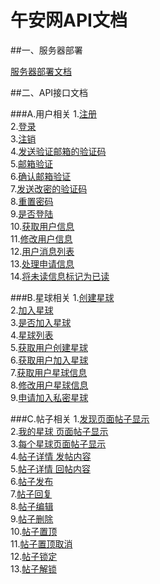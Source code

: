# 午安网API文档

##一、服务器部署

[服务器部署文档](/config/Config.md)

##二、API接口文档

###A.用户相关
1.[注册](/wiki/User.Reg.md)<br>
2.[登录](/wiki/User.Login.md)<br>
3.[注销](/wiki/User.Logout.md)<br>
4.[发送验证邮箱的验证码](/wiki/User.CheckMail.md)<br>
5.[邮箱验证](/wiki/User.MailChecked.md)<br>
6.[确认邮箱验证](/wiki/User.GetMailChecked.md)<br>
7.[发送改密的验证码](/wiki/User.SendMail.md)<br>
8.[重置密码](/wiki/User.RePsw.md)<br>
9.[是否登陆](/wiki/Group.UStatus.md)<br>
10.[获取用户信息](/wiki/User.GetUserInfo.md)<br>
11.[修改用户信息](/wiki/User.AlterUserInfo.md)<br>
12.[用户消息列表](/wiki/User.ShowMessage.md)<br>
13.[处理申请信息](/wiki/User.ProcessApp.md)<br>
14.[将未读信息标记为已读](/wiki/User.AlterRead.md)<br>

###B.星球相关
1.[创建星球](/wiki/Group.Create.md)<br>
2.[加入星球](/wiki/Group.Join.md)<br>
3.[是否加入星球](/wiki/Group.GStatus.md)<br>
4.[星球列表](/wiki/Group.Lists.md)<br>
5.[获取用户创建星球](/wiki/Group.GetCreate.md)<br>
6.[获取用户加入星球](/wiki/Group.GetJoined.md)<br>
7.[获取用户星球信息](/wiki/Group.GetGroupInfo.md)<br>
8.[修改用户星球信息](/wiki/Group.AlterGroupInfo.md)<br>
9.[申请加入私密星球](/wiki/Group.PrivateGroup.md)<br>

###C.帖子相关
1.[发现页面帖子显示](/wiki/Post.GetIndexPost.md)<br>
2.[我的星球 页面帖子显示](/wiki/Post.GetMyGroupPost.md)<br>
3.[每个星球页面帖子显示](/wiki/Post.GetGroupPost.md)<br>
4.[帖子详情 发帖内容](/wiki/Post.GetPostBase.md)<br>
5.[帖子详情 回帖内容](/wiki/Post.GetPostReply.md)<br>
6.[帖子发布](/wiki/Group.Posts.md)<br>
7.[帖子回复](/wiki/Post.PostReply.md)<br>
8.[帖子编辑](/wiki/Post.editPost.md)<br>
9.[帖子删除](/wiki/Post.DeletePost.md)<br>
10.[帖子置顶](/wiki/Post.StickyPost.md)<br>
11.[帖子置顶取消](/wiki/Post.UnStickyPost.md)<br>
12.[帖子锁定](/wiki/Post.LockPost.md)<br>
13.[帖子解锁](/wiki/Post.UnlockPost.md)<br>
